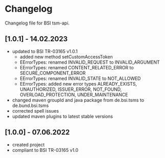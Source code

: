 # Changelog
Changelog file for BSI tsm-api.

## [1.0.1] - 14.02.2023
* updated to BSI TR-03165 v1.0.1
  * added new method setCustomAccessToken
  * EErrorTypes: renamed INVALID_REQUEST to INVALID_ARGUMENT
  * EErrorTypes: renamed CONTENT_RELATED_ERROR to SECURE_COMPONENT_ERROR
  * EErrorTypes: renamed INVALID_STATE to NOT_ALLOWED
  * EErrorTypes: added new error types ALREADY_EXISTS, UNAUTHORIZED, ISSUER_ERROR, NOT_FOUND, OVERLOAD_PROTECTION, UNDER_MAINTENANCE
* changed maven groupId and java package from de.bsi.tsms to de.bund.bsi.tsms
* corrected spell issues
* updated maven plugins to latest stable versions
 
## [1.0.0] - 07.06.2022
* created project
* compliant to BSI TR-03165 v1.0
  

